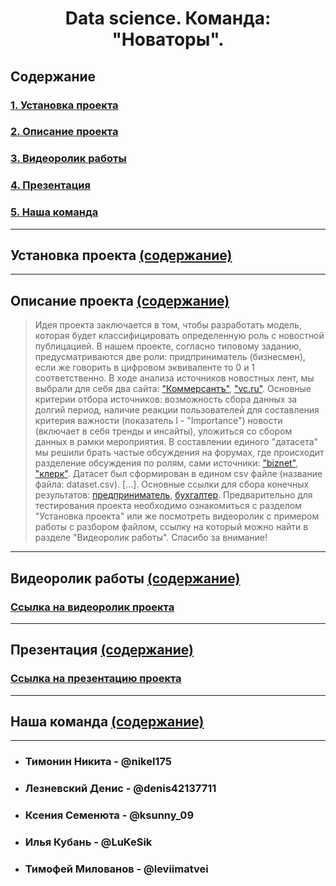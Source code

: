 <h1 align="center"> Data science. Команда: "Новаторы". </h1>

## Содержание
### [1. Установка проекта](#установка-проекта)
### [2. Описание проекта](#описание-проекта)
### [3. Видеоролик работы](#видеоролик-работы)
### [4. Презентация](#презентация)
### [5. Наша команда](#наша-команда)
---
## Установка проекта [(содержание)](#содержание)
---
## Описание проекта [(содержание)](#содержание)
>Идея проекта заключается в том, чтобы разработать модель, которая будет классифицировать определенную роль с новостной публицацией. В нашем проекте, согласно типовому заданию, предусматриваются две роли: придприниматель (бизнесмен), если же говорить в цифровом эквиваленте то 0 и 1 соответственно. В ходе анализа источников новостных лент, мы выбрали для себя два сайта: ["Коммерсантъ"](https://www.kommersant.ru/), ["vc.ru"](https://vc.ru/). Основные критерии отбора источников: возможность сбора данных за долгий период, наличие реакции пользователей для составления критерия важности (показатель I - "Importance") новости (включает в себя тренды и инсайты), уложиться со сбором данных в рамки мероприятия. В составлении единого "датасета" мы решили брать частые обсуждения на форумах, где происходит разделение обсуждения по ролям, сами источники: ["biznet"](https://www.biznet.ru/), ["клерк"](https://club.klerk.ru/c/accounting/5). Датасет был сформирован в едином csv файле (название файла: dataset.csv). [...]. Основные ссылки для сбора конечных результатов: [предприниматель](http://127.0.0.1:10010/role/0), [бухгалтер](http://127.0.0.1:10010/role/1). Предварительно для тестирования проекта необходимо ознакомиться с разделом "Установка проекта" или же посмотреть видеоролик с примером работы с разбором файлом, ссылку на который можно найти в разделе "Видеоролик работы". Спасибо за внимание!
---
## Видеоролик работы [(содержание)](#содержание)
### [Ссылка на видеоролик проекта](https://drive.google.com/drive/folders/1oSWMkmP0VSGio-0pWO_YaB_cLe4_y8P6?usp=sharing)
---
## Презентация [(содержание)](#содержание)
### [Ссылка на презентацию проекта](https://drive.google.com/drive/folders/1e0aJ_J0MG024g8CqZLMWHad5OGNv54sH?usp=sharing)
---
## Наша команда [(содержание)](#содержание)
---
- ### Тимонин Никита - @nikel175
- ### Лезневский Денис - @denis42137711
- ### Ксения Семенюта - @ksunny_09
- ### Илья Кубань - @LuKeSik
- ### Тимофей Милованов - @leviimatvei
